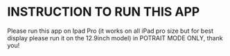 #  INSTRUCTION TO RUN THIS APP
Please run this app on Ipad Pro (it works on all iPad pro size but for best display please run it on the 12.9inch model) in POTRAIT MODE ONLY, thank you!
